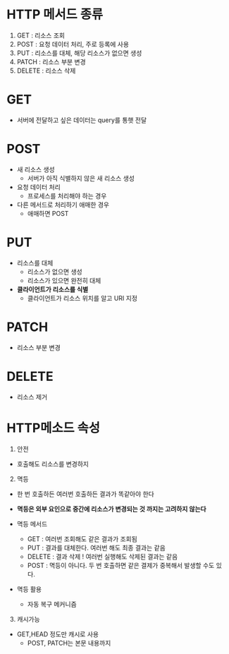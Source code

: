 # HTTP 메서드 종류
1. GET : 리소스 조회
2. POST : 요청 데이터 처리, 주로 등록에 사용
3. PUT : 리소스를 대체, 해당 리소스가 없으면 생성
4. PATCH : 리소스 부분 변경
5. DELETE : 리소스 삭제
# GET
- 서버에 전달하고 싶은 데이터는 query를 통햇 전달


# POST
- 새 리소스 생성
  - 서버가 아직 식별하지 않은 새 리소스 생성
- 요청 데이터 처리
  - 프로세스를 처리해야 하는 경우
- 다른 메서드로 처리하기 애매한 경우
  - 애매하면 POST

# PUT
- 리소스를 대체
  - 리소스가 없으면 생성
  - 리소스가 있으면 완전히 대체
- **클라이언트가 리소스를 식별**
  - 클라이언트가 리소스 위치를 알고 URI 지정

# PATCH
- 리소스 부분 변경

# DELETE
- 리소스 제거

# HTTP메소드 속성
1. 안전
  - 호출해도 리소스를 변경하지 
2. 멱등
  - 한 번 호출하든 여러번 호출하든 결과가 똑같아야 한다
  - **멱등은 외부 요인으로 중간에 리소스가 변경되는 것 까지는 고려하지 않는다**
  - 멱등 메서드
    - GET : 여러번 조회해도 같은 결과가 조회됨
    - PUT : 결과를 대체한다. 여러번 해도 최종 결과는 같음
    - DELETE : 결과 삭제 ! 여러번 실행해도 삭제된 결과는 같음
    - POST : 멱등이 아니다. 두 번 호출하면 같은 결제가 중복해서 발생할 수도 있다.

  - 멱등 활용 
    - 자동 복구 메커니즘

3. 캐시가능
  - GET,HEAD 정도만 캐시로 사용
    - POST, PATCH는 본문 내용까지 
